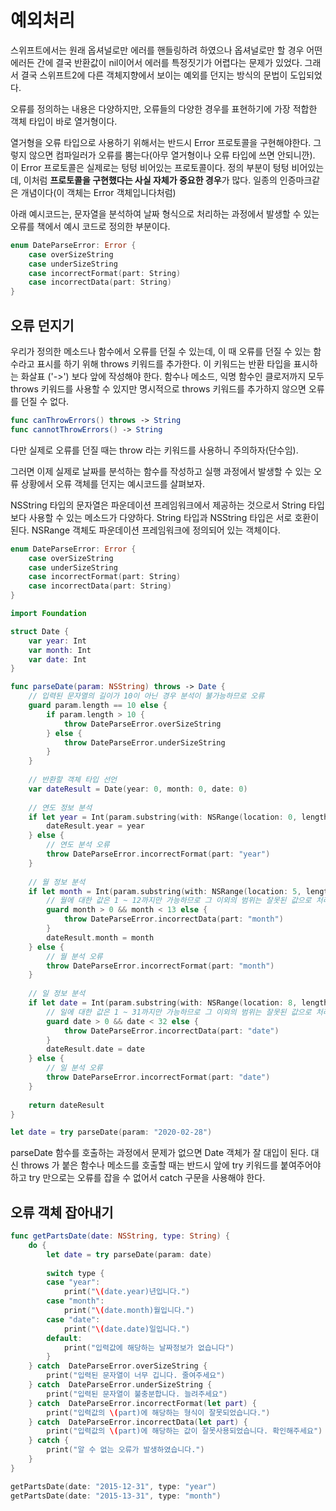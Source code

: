 # 예외처리

스위프트에서는 원래 옵셔널로만 에러를 핸들링하려 하였으나 옵셔널로만 할 경우 어떤 에러든 간에 결국 반환값이 nil이어서 에러를 특정짓기가 어렵다는 문제가 있었다. 그래서 결국 스위프트2에 다른 객체지향에서 보이는 예외를 던지는 방식의 문법이 도입되었다.

오류를 정의하는 내용은 다양하지만, 오류들의 다양한 경우를 표현하기에 가장 적합한 객체 타입이 바로 열거형이다. 

열거형을 오류 타입으로 사용하기 위해서는 반드시 Error 프로토콜을 구현해야한다. 그렇지 않으면 컴파일러가 오류를 뿜는다(아무 열거형이나 오류 타입에 쓰면 안되니깐). 이 Error 프로토콜은 실제로는 텅텅 비어있는 프로토콜이다. 정의 부분이 텅텅 비어있는데, 이처럼 **프로토콜을 구현했다는 사실 자체가 중요한 경우**가 많다. 일종의 인증마크같은 개념이다(이 객체는 Error 객체입니다처럼)

아래 예시코드는, 문자열을 분석하여 날짜 형식으로 처리하는 과정에서 발생할 수 있는 오류를 책에서 예시 코드로 정의한 부분이다.

```swift
enum DateParseError: Error {
    case overSizeString
    case underSizeString
    case incorrectFormat(part: String)
    case incorrectData(part: String)
}
```

## 오류 던지기

우리가 정의한 메소드나 함수에서 오류를 던질 수 있는데, 이 때 오류를 던질 수 있는 함수라고 표시를 하기 위해 throws 키워드를 추가한다. 이 키워드는 반환 타입을 표시하는 화살표 ('->') 보다 앞에 작성해야 한다. 함수나 메소드, 익명 함수인 클로저까지 모두 throws 키워드를 사용할 수 있지만 명시적으로 throws 키워드를 추가하지 않으면 오류를 던질 수 없다.

```swift
func canThrowErrors() throws -> String
func cannotThrowErrors() -> String
```

다만 실제로 오류를 던질 때는 throw 라는 키워드를 사용하니 주의하자(단수임).

그러면 이제 실제로 날짜를 분석하는 함수를 작성하고 실행 과정에서 발생할 수 있는 오류 상황에서 오류 객체를 던지는 예시코드를 살펴보자. 

NSString 타입의 문자열은 파운데이션 프레임워크에서 제공하는 것으로서 String 타입보다 사용할 수 있는 메소드가 다양하다. String 타입과 NSString 타입은 서로 호환이 된다. NSRange 객체도 파운데이션 프레임워크에 정의되어 있는 객체이다.

```swift
enum DateParseError: Error {
    case overSizeString
    case underSizeString
    case incorrectFormat(part: String)
    case incorrectData(part: String)
}

import Foundation

struct Date {
    var year: Int
    var month: Int
    var date: Int
}

func parseDate(param: NSString) throws -> Date {
    // 입력된 문자열의 길이가 10이 아닌 경우 분석이 불가능하므로 오류
    guard param.length == 10 else {
        if param.length > 10 {
            throw DateParseError.overSizeString
        } else {
            throw DateParseError.underSizeString
        }
    }
    
    // 반환할 객체 타입 선언
    var dateResult = Date(year: 0, month: 0, date: 0)
    
    // 연도 정보 분석
    if let year = Int(param.substring(with: NSRange(location: 0, length: 4))) {
        dateResult.year = year
    } else {
        // 연도 분석 오류
        throw DateParseError.incorrectFormat(part: "year")
    }
    
    // 월 정보 분석
    if let month = Int(param.substring(with: NSRange(location: 5, length: 2))) {
        // 월에 대한 값은 1 ~ 12까지만 가능하므로 그 이외의 범위는 잘못된 값으로 처리한다.
        guard month > 0 && month < 13 else {
            throw DateParseError.incorrectData(part: "month")
        }
        dateResult.month = month
    } else {
        // 월 분석 오류
        throw DateParseError.incorrectFormat(part: "month")
    }
    
    // 일 정보 분석
    if let date = Int(param.substring(with: NSRange(location: 8, length: 2))) {
        // 일에 대한 값은 1 ~ 31까지만 가능하므로 그 이외의 범위는 잘못된 값으로 처리한다.
        guard date > 0 && date < 32 else {
            throw DateParseError.incorrectData(part: "date")
        }
        dateResult.date = date
    } else {
        // 일 분석 오류
        throw DateParseError.incorrectFormat(part: "date")
    }
    
    return dateResult
}

let date = try parseDate(param: "2020-02-28")
```

parseDate 함수를 호출하는 과정에서 문제가 없으면 Date 객체가 잘 대입이 된다. 대신 throws 가 붙은 함수나 메소드를 호출할 때는 반드시 앞에 try 키워드를 붙여주어야 하고 try 만으로는 오류를 잡을 수 없어서 catch 구문을 사용해야 한다.

## 오류 객체 잡아내기

```swift
func getPartsDate(date: NSString, type: String) {
    do {
        let date = try parseDate(param: date)
        
        switch type {
        case "year":
            print("\(date.year)년입니다.")
        case "month":
            print("\(date.month)월입니다.")
        case "date":
            print("\(date.date)일입니다.")
        default:
            print("입력값에 해당하는 날짜정보가 없습니다")
        }
    } catch  DateParseError.overSizeString {
        print("입력된 문자열이 너무 깁니다. 줄여주세요")
    } catch  DateParseError.underSizeString {
        print("입력된 문자열이 불충분합니다. 늘려주세요")
    } catch  DateParseError.incorrectFormat(let part) {
        print("입력값의 \(part)에 해당하는 형식이 잘못되었습니다.")
    } catch  DateParseError.incorrectData(let part) {
        print("입력값의 \(part)에 해당하는 값이 잘못사용되었습니다. 확인해주세요")
    } catch {
        print("알 수 없는 오류가 발생하였습니다.")
    }
}

getPartsDate(date: "2015-12-31", type: "year")
getPartsDate(date: "2015-13-31", type: "month")
```

